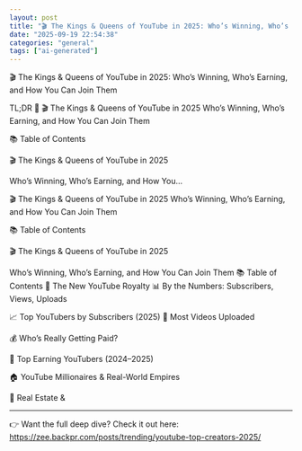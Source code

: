 ```yaml
---
layout: post
title: "🎬 The Kings & Queens of YouTube in 2025: Who’s Winning, Who’s Earning, and How You Can Join Them"
date: "2025-09-19 22:54:38"
categories: "general"
tags: ["ai-generated"]
---
```


🎬 The Kings & Queens of YouTube in 2025: Who’s Winning, Who’s Earning, and How You Can Join Them

TL;DR 🚀
🎬 The Kings & Queens of YouTube in 2025
Who’s Winning, Who’s Earning, and How You Can Join Them

📚 Table of Contents

🎬 The Kings & Queens of YouTube in 2025

Who’s Winning, Who’s Earning, and How You...

🎬 The Kings & Queens of YouTube in 2025
Who’s Winning, Who’s Earning, and How You Can Join Them

📚 Table of Contents

🎬 The Kings & Queens of YouTube in 2025

Who’s Winning, Who’s Earning, and How You Can Join Them
📚 Table of Contents
👑 The New YouTube Royalty
📊 By the Numbers: Subscribers, Views, Uploads

📈 Top YouTubers by Subscribers (2025)
🎥 Most Videos Uploaded


💰 Who’s Really Getting Paid?

💸 Top Earning YouTubers (2024–2025)


🏠 YouTube Millionaires & Real-World Empires

🏡 Real Estate & 

---

👉 Want the full deep dive? Check it out here:  
https://zee.backpr.com/posts/trending/youtube-top-creators-2025/

